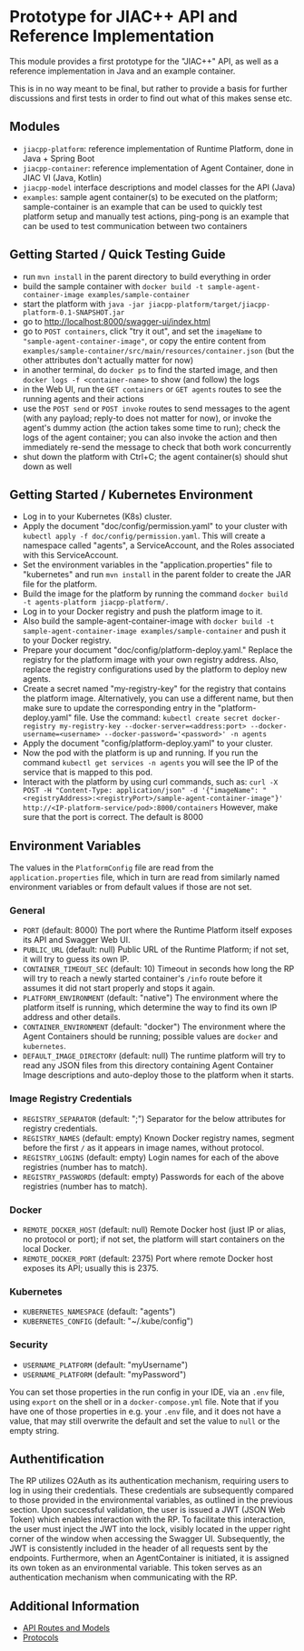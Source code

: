 # Prototype for JIAC++ API and Reference Implementation

This module provides a first prototype for the "JIAC++" API,
as well as a reference implementation in Java and an example container.

This is in no way meant to be final, but rather to provide a basis for further discussions
and first tests in order to find out what of this makes sense etc.


## Modules

* `jiacpp-platform`: reference implementation of Runtime Platform, done in Java + Spring Boot
* `jiacpp-container`: reference implementation of Agent Container, done in JIAC VI (Java, Kotlin)
* `jiacpp-model` interface descriptions and model classes for the API (Java)
* `examples`: sample agent container(s) to be executed on the platform; sample-container is an example that can be used to quickly test platform setup and manually test actions, ping-pong is an example that can be used to test communication between two containers


## Getting Started / Quick Testing Guide

* run `mvn install` in the parent directory to build everything in order
* build the sample container with `docker build -t sample-agent-container-image examples/sample-container`
* start the platform with `java -jar jiacpp-platform/target/jiacpp-platform-0.1-SNAPSHOT.jar`
* go to <http://localhost:8000/swagger-ui/index.html>
* go to `POST containers`, click "try it out", and set the `imageName` to `"sample-agent-container-image"`, or copy the entire content from `examples/sample-container/src/main/resources/container.json` (but the other attributes don't actually matter for now)
* in another terminal, do `docker ps` to find the started image, and then `docker logs -f <container-name>` to show (and follow) the logs
* in the Web UI, run the `GET containers` or `GET agents` routes to see the running agents and their actions
* use the `POST send` or `POST invoke` routes to send messages to the agent (with any payload; reply-to does not matter for now), or invoke the agent's dummy action (the action takes some time to run); check the logs of the agent container; you can also invoke the action and then immediately re-send the message to check that both work concurrently
* shut down the platform with Ctrl+C; the agent container(s) should shut down as well

## Getting Started / Kubernetes Environment
* Log in to your Kubernetes (K8s) cluster.
* Apply the document "doc/config/permission.yaml" to your cluster with `kubectl apply -f doc/config/permission.yaml`. This will create a namespace called "agents", a ServiceAccount, and the Roles associated with this ServiceAccount.
* Set the environment variables in the "application.properties" file to "kubernetes" and run `mvn install` in the parent folder to create the JAR file for the platform.
* Build the image for the platform by running the command `docker build -t agents-platform jiacpp-platform/.`
* Log in to your Docker registry and push the platform image to it.
* Also build the sample-agent-container-image with `docker build -t sample-agent-container-image examples/sample-container` and push it to your Docker registry.
* Prepare your document "doc/config/platform-deploy.yaml." Replace the registry for the platform image with your own registry address. Also, replace the registry configurations used by the platform to deploy new agents.
* Create a secret named "my-registry-key" for the registry that contains the platform image. Alternatively, you can use a different name, but then make sure to update the corresponding entry in the "platform-deploy.yaml" file. Use the command: `kubectl create secret docker-registry my-registry-key --docker-server=<address:port> --docker-username=<username> --docker-password='<password>' -n agents`
* Apply the document "config/platform-deploy.yaml" to your cluster.
* Now the pod with the platform is up and running. If you run the command `kubectl get services -n agents` you will see the IP of the service that is mapped to this pod.
* Interact with the platform by using curl commands, such as: `curl -X POST -H "Content-Type: application/json" -d '{"imageName": "<registryAddress>:<registryPort>/sample-agent-container-image"}' http://<IP-platform-service/pod>:8000/containers` However, make sure that the port is correct. The default is 8000


## Environment Variables

The values in the `PlatformConfig` file are read from the `application.properties` file, which in turn are read from similarly named environment variables or from default values if those are not set.

### General
* `PORT` (default: 8000) The port where the Runtime Platform itself exposes its API and Swagger Web UI.
* `PUBLIC_URL` (default: null) Public URL of the Runtime Platform; if not set, it will try to guess its own IP.
* `CONTAINER_TIMEOUT_SEC` (default: 10) Timeout in seconds how long the RP will try to reach a newly started container's `/info` route before it assumes it did not start properly and stops it again.
* `PLATFORM_ENVIRONMENT` (default: "native") The environment where the platform itself is running, which determine the way to find its own IP address and other details.
* `CONTAINER_ENVIRONMENT` (default: "docker") The environment where the Agent Containers should be running; possible values are `docker` and `kubernetes`.
* `DEFAULT_IMAGE_DIRECTORY` (default: null) The runtime platform will try to read any JSON files from this directory containing Agent Container Image descriptions and auto-deploy those to the platform when it starts.

### Image Registry Credentials
* `REGISTRY_SEPARATOR` (default: ";") Separator for the below attributes for registry credentials.
* `REGISTRY_NAMES` (default: empty) Known Docker registry names, segment before the first `/` as it appears in image names, without protocol.
* `REGISTRY_LOGINS` (default: empty) Login names for each of the above registries (number has to match).
* `REGISTRY_PASSWORDS` (default: empty) Passwords for each of the above registries (number has to match).

### Docker
* `REMOTE_DOCKER_HOST` (default: null) Remote Docker host (just IP or alias, no protocol or port); if not set, the platform will start containers on the local Docker.
* `REMOTE_DOCKER_PORT` (default: 2375) Port where remote Docker host exposes its API; usually this is 2375.

### Kubernetes
* `KUBERNETES_NAMESPACE` (default: "agents")
* `KUBERNETES_CONFIG` (default: "~/.kube/config")

### Security
* `USERNAME_PLATFORM` (default: "myUsername")
* `USERNAME_PLATFORM` (default: "myPassword")

You can set those properties in the run config in your IDE, via an `.env` file, using `export` on the shell or in a `docker-compose.yml` file. Note that if you have one of those properties in e.g. your `.env` file, and it does not have a value, that may still overwrite the default and set the value to `null` or the empty string.

## Authentification 
The RP utilizes O2Auth as its authentication mechanism, requiring users to log in using their credentials. These credentials are subsequently compared to those provided in the environmental variables, as outlined in the previous section. Upon successful validation, the user is issued a JWT (JSON Web Token) which enables interaction with the RP. To facilitate this interaction, the user must inject the JWT into the lock, visibly located in the upper right corner of the window when accessing the Swagger UI. Subsequently, the JWT is consistently included in the header of all requests sent by the endpoints. Furthermore, when an AgentContainer is initiated, it is assigned its own token as an environmental variable. This token serves as an authentication mechanism when communicating with the RP.

## Additional Information

* [API Routes and Models](doc/api.md)
* [Protocols](doc/protocols.md)
